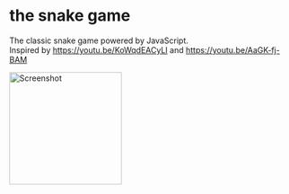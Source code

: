 # the snake game
The classic snake game powered by JavaScript.<br/>
Inspired by https://youtu.be/KoWqdEACyLI and https://youtu.be/AaGK-fj-BAM

<img
  src="https://cloud.githubusercontent.com/assets/15948574/23092954/62bad242-f5d6-11e6-94e1-112fc9a18c42.png"
  alt="Screenshot"
  width="200"
/>
